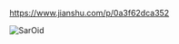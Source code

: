 https://www.jianshu.com/p/0a3f62dca352


<img src='https://gitee.com/threecornerstones/ThreeCornerstones_Pic/raw/master/uPic/SarOid.png' alt='SarOid'/>